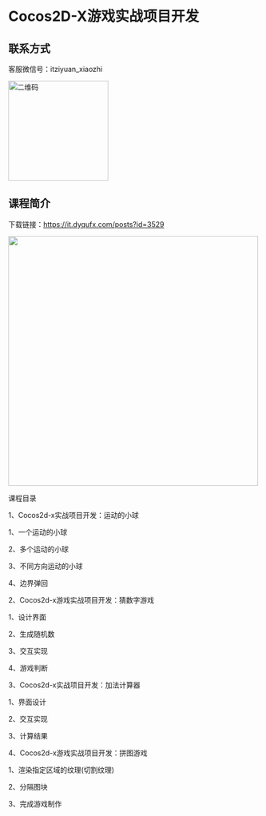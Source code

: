 # Cocos2D-X游戏实战项目开发

## 联系方式

客服微信号：itziyuan_xiaozhi

<img src="https://ziyuanyun.oss-cn-guangzhou.aliyuncs.com/common/20240614073449/666b82192834a.jpg" width="200" height="200" alt="二维码">

## 课程简介

下载链接：https://it.dyqufx.com/posts?id=3529

<img src="https://ziyuanyun.oss-cn-guangzhou.aliyuncs.com/yun/20240515185216/664493e088428.jpg" width="500" alt="">

  

 课程目录

 1、Cocos2d-x实战项目开发：运动的小球

 1、一个运动的小球

 2、多个运动的小球

 3、不同方向运动的小球

 4、边界弹回

 2、Cocos2d-x游戏实战项目开发：猜数字游戏

 1、设计界面

 2、生成随机数

 3、交互实现

 4、游戏判断

 3、Cocos2d-x实战项目开发：加法计算器

 1、界面设计

 2、交互实现

 3、计算结果

 4、Cocos2d-x游戏实战项目开发：拼图游戏

 1、渲染指定区域的纹理(切割纹理)

 2、分隔图块

 3、完成游戏制作

  